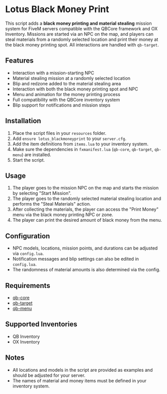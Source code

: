 # Lotus Black Money Print

This script adds a **black money printing and material stealing** mission system for FiveM servers compatible with the QBCore framework and OX Inventory. Missions are started via an NPC on the map, and players can steal materials from a randomly selected location and print their money at the black money printing spot. All interactions are handled with `qb-target`.

## Features

- Interaction with a mission-starting NPC
- Material stealing mission at a randomly selected location
- Blip and redzone added to the material stealing area
- Interaction with both the black money printing spot and NPC
- Menu and animation for the money printing process
- Full compatibility with the QBCore inventory system
- Blip support for notifications and mission steps

## Installation

1. Place the script files in your `resources` folder.
2. Add `ensure lotus_blackmoneyprint` to your `server.cfg`.
3. Add the item definitions from `items.lua` to your inventory system.
4. Make sure the dependencies in `fxmanifest.lua` (`qb-core`, `qb-target`, `qb-menu`) are installed.
5. Start the script.

## Usage

1. The player goes to the mission NPC on the map and starts the mission by selecting "Start Mission".
2. The player goes to the randomly selected material stealing location and performs the "Steal Materials" action.
3. After collecting the materials, the player can access the "Print Money" menu via the black money printing NPC or zone.
4. The player can print the desired amount of black money from the menu.

## Configuration

- NPC models, locations, mission points, and durations can be adjusted via `config.lua`.
- Notification messages and blip settings can also be edited in `config.lua`.
- The randomness of material amounts is also determined via the config.

## Requirements

- [qb-core](https://github.com/qbcore-framework/qb-core)
- [qb-target](https://github.com/qbcore-framework/qb-target)
- [qb-menu](https://github.com/qbcore-framework/qb-menu)

## Supported Inventories

- QB Inventory
- OX Inventory

## Notes

- All locations and models in the script are provided as examples and should be adjusted for your server.
- The names of material and money items must be defined in your inventory system.

